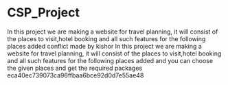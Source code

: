 # CSP_Project
In this project we are making a website for travel planning, it will consist of the places to visit,hotel booking and all such features for the following places added
conflict made by kishor<resolved>
In this project we are making a website for travel planning, it will consist of the places to visit,hotel booking and all such features for the following places added and you can choose the given places and get the required packages
eca40ec739073ca96ffbaa6bce92d0d7e55ae48
